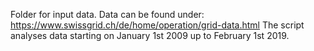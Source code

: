 Folder for input data. Data can be found under:
https://www.swissgrid.ch/de/home/operation/grid-data.html
The script analyses data starting on January 1st 2009 up to February 1st 2019.